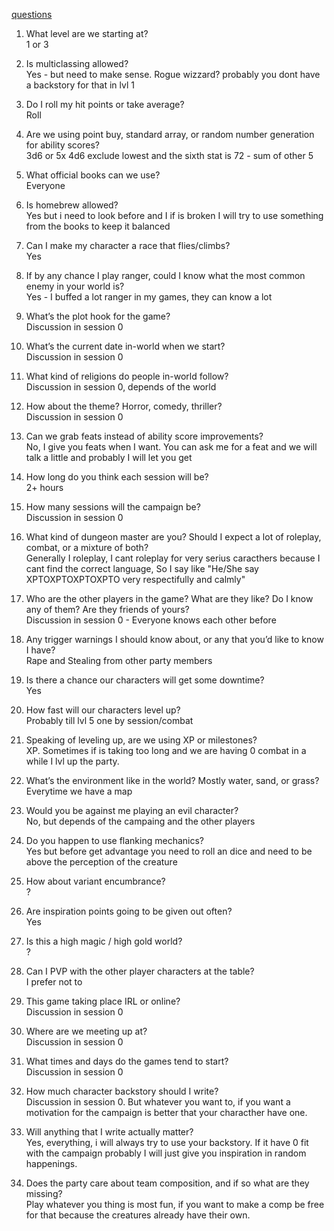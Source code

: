 [questions](https://www.youtube.com/watch?v=fzgrTgorEFU)

1. What level are we starting at?  
   1 or 3

2. Is multiclassing allowed?  
   Yes - but need to make sense. Rogue wizzard? probably you dont have a backstory for that in lvl 1

3. Do I roll my hit points or take average?  
   Roll

4. Are we using point buy, standard array, or random number generation for ability scores?  
   3d6 or 5x 4d6 exclude lowest and the sixth stat is 72 - sum of other 5

5. What official books can we use?  
   Everyone

6. Is homebrew allowed?  
   Yes but i need to look before and I if is broken I will try to use something from the books to keep it balanced

7. Can I make my character a race that flies/climbs?  
   Yes

8. If by any chance I play ranger, could I know what the most common enemy in your world is?  
   Yes - I buffed a lot ranger in my games, they can know a lot

9. What’s the plot hook for the game?  
   Discussion in session 0

10. What’s the current date in-world when we start?  
    Discussion in session 0

11. What kind of religions do people in-world follow?  
    Discussion in session 0, depends of the world

12. How about the theme? Horror, comedy, thriller?  
    Discussion in session 0

13. Can we grab feats instead of ability score improvements?  
    No, I give you feats when I want. You can ask me for a feat and we will talk a little and probably I will let you get

14. How long do you think each session will be?  
    2+ hours

15. How many sessions will the campaign be?  
    Discussion in session 0

16. What kind of dungeon master are you? Should I expect a lot of roleplay, combat, or a mixture of both?  
    Generally I roleplay, I cant roleplay for very serius caracthers because I cant find the correct language, So I say like "He/She say XPTOXPTOXPTOXPTO very respectifully and calmly"

17. Who are the other players in the game? What are they like? Do I know any of them? Are they friends of yours?  
    Discussion in session 0 - Everyone knows each other before

18. Any trigger warnings I should know about, or any that you’d like to know I have?  
    Rape and Stealing from other party members

19. Is there a chance our characters will get some downtime?  
    Yes

20. How fast will our characters level up?  
    Probably till lvl 5 one by session/combat

21. Speaking of leveling up, are we using XP or milestones?  
    XP. Sometimes if is taking too long and we are having 0 combat in a while I lvl up the party.

22. What’s the environment like in the world? Mostly water, sand, or grass?  
    Everytime we have a map

23. Would you be against me playing an evil character?  
    No, but depends of the campaing and the other players

24. Do you happen to use flanking mechanics?  
    Yes but before get advantage you need to roll an dice and need to be above the perception of the creature

25. How about variant encumbrance?  
    ?
26. Are inspiration points going to be given out often?  
    Yes
27. Is this a high magic / high gold world?  
    ?
28. Can I PVP with the other player characters at the table?  
    I prefer not to

29. This game taking place IRL or online?  
    Discussion in session 0

30. Where are we meeting up at?    
    Discussion in session 0

31. What times and days do the games tend to start?    
    Discussion in session 0

32. How much character backstory should I write?  
    Discussion in session 0. But whatever you want to, if you want a motivation for the campaign is better that your characther have one.

33. Will anything that I write actually matter?  
    Yes, everything, i will always try to use your backstory. If it have 0 fit with the campaign probably I will just give you inspiration in random happenings.

34. Does the party care about team composition, and if so what are they missing?  
    Play whatever you thing is most fun, if you want to make a comp be free for that because the creatures already have their own.
